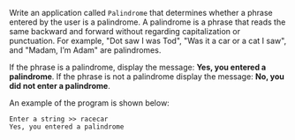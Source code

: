 Write an application called `Palindrome` that determines whether a phrase entered by the user is a palindrome. A palindrome is a phrase that reads the same backward and forward without regarding capitalization or punctuation. For example, "Dot saw I was Tod", "Was it a car or a cat I saw", and "Madam, I’m Adam" are palindromes. 

If the phrase is a palindrome, display the message: **Yes, you entered a palindrome**.
If the phrase is not a palindrome display the message: **No, you did not enter a palindrome**.

An example of the program is shown below:
```
Enter a string >> racecar
Yes, you entered a palindrome
```


